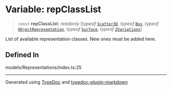 # Variable: repClassList

> `const` **repClassList**: _readonly_ [_typeof_ [`Scatter3D`](../classes/class.Scatter3D.md), _typeof_ [`Box`](../classes/class.Box.md), _typeof_ [`ObjectRepresentation`](../classes/class.ObjectRepresentation.md), _typeof_ [`Surface`](../classes/class.Surface.md), _typeof_ [`ZVariations`](../classes/class.ZVariations.md)]

List of available representation classes. New ones must be added here.

## Defined In

models/Representations/index.ts:25

---

Generated using [TypeDoc](https://typedoc.org/) and [typedoc-plugin-markdown](https://www.npmjs.com/package/typedoc-plugin-markdown)
